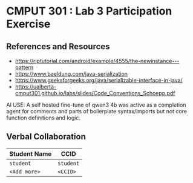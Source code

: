 # CMPUT 301 : Lab 3 Participation Exercise

## References and Resources

- https://riptutorial.com/android/example/4555/the-newinstance---pattern
- https://www.baeldung.com/java-serialization
- https://www.geeksforgeeks.org/java/serializable-interface-in-java/
- https://ualberta-cmput301.github.io/labs/slides/Code_Conventions_Schoepp.pdf

AI USE:
A self hosted fine-tune of qwen3 4b was active as a completion agent for comments and parts of boilerplate syntax/imports but not core function definitions and logic.

## Verbal Collaboration

| Student Name | CCID      |
| ------------ | --------- |
| `student`    | `student` |
| `<Add more>` | `<CCID>`  |
